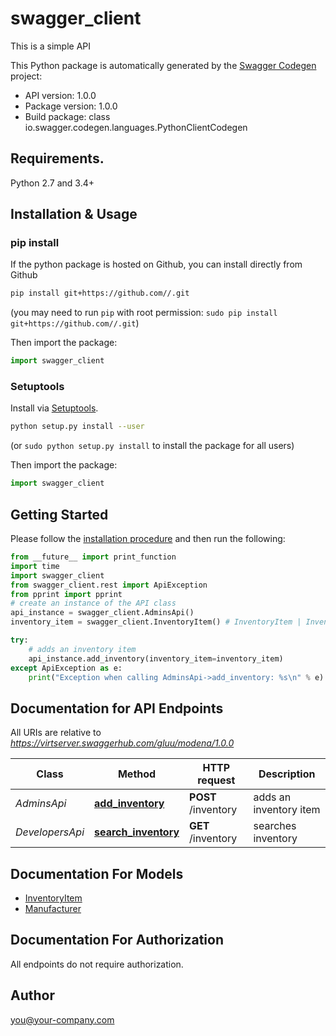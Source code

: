 # swagger_client
This is a simple API

This Python package is automatically generated by the [Swagger Codegen](https://github.com/swagger-api/swagger-codegen) project:

- API version: 1.0.0
- Package version: 1.0.0
- Build package: class io.swagger.codegen.languages.PythonClientCodegen

## Requirements.

Python 2.7 and 3.4+

## Installation & Usage
### pip install

If the python package is hosted on Github, you can install directly from Github

```sh
pip install git+https://github.com//.git
```
(you may need to run `pip` with root permission: `sudo pip install git+https://github.com//.git`)

Then import the package:
```python
import swagger_client 
```

### Setuptools

Install via [Setuptools](http://pypi.python.org/pypi/setuptools).

```sh
python setup.py install --user
```
(or `sudo python setup.py install` to install the package for all users)

Then import the package:
```python
import swagger_client
```

## Getting Started

Please follow the [installation procedure](#installation--usage) and then run the following:

```python
from __future__ import print_function
import time
import swagger_client
from swagger_client.rest import ApiException
from pprint import pprint
# create an instance of the API class
api_instance = swagger_client.AdminsApi()
inventory_item = swagger_client.InventoryItem() # InventoryItem | Inventory item to add (optional)

try:
    # adds an inventory item
    api_instance.add_inventory(inventory_item=inventory_item)
except ApiException as e:
    print("Exception when calling AdminsApi->add_inventory: %s\n" % e)

```

## Documentation for API Endpoints

All URIs are relative to *https://virtserver.swaggerhub.com/gluu/modena/1.0.0*

Class | Method | HTTP request | Description
------------ | ------------- | ------------- | -------------
*AdminsApi* | [**add_inventory**](docs/AdminsApi.md#add_inventory) | **POST** /inventory | adds an inventory item
*DevelopersApi* | [**search_inventory**](docs/DevelopersApi.md#search_inventory) | **GET** /inventory | searches inventory


## Documentation For Models

 - [InventoryItem](docs/InventoryItem.md)
 - [Manufacturer](docs/Manufacturer.md)


## Documentation For Authorization

 All endpoints do not require authorization.


## Author

you@your-company.com

